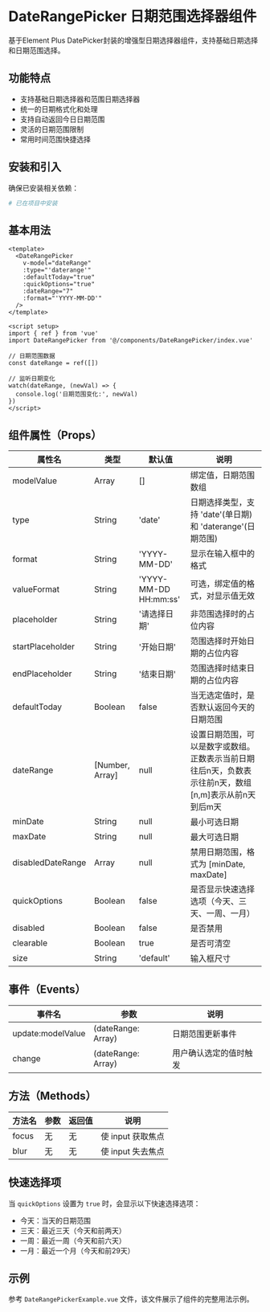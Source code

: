 # DateRangePicker 日期范围选择器组件

基于Element Plus DatePicker封装的增强型日期选择器组件，支持基础日期选择和日期范围选择。

## 功能特点

- 支持基础日期选择器和范围日期选择器
- 统一的日期格式化和处理
- 支持自动返回今日日期范围
- 灵活的日期范围限制
- 常用时间范围快捷选择

## 安装和引入

确保已安装相关依赖：

```bash
# 已在项目中安装
```

## 基本用法

```vue
<template>
  <DateRangePicker
    v-model="dateRange"
    :type="'daterange'"
    :defaultToday="true"
    :quickOptions="true"
    :dateRange="7"
    :format="'YYYY-MM-DD'"
  />
</template>

<script setup>
import { ref } from 'vue'
import DateRangePicker from '@/components/DateRangePicker/index.vue'

// 日期范围数据
const dateRange = ref([])

// 监听日期变化
watch(dateRange, (newVal) => {
  console.log('日期范围变化:', newVal)
})
</script>
```

## 组件属性（Props）

| 属性名 | 类型 | 默认值 | 说明 |
| ------ | ---- | ------ | ---- |
| modelValue | Array | [] | 绑定值，日期范围数组 |
| type | String | 'date' | 日期选择类型，支持 'date'(单日期) 和 'daterange'(日期范围) |
| format | String | 'YYYY-MM-DD' | 显示在输入框中的格式 |
| valueFormat | String | 'YYYY-MM-DD HH:mm:ss' | 可选，绑定值的格式，对显示值无效 |
| placeholder | String | '请选择日期' | 非范围选择时的占位内容 |
| startPlaceholder | String | '开始日期' | 范围选择时开始日期的占位内容 |
| endPlaceholder | String | '结束日期' | 范围选择时结束日期的占位内容 |
| defaultToday | Boolean | false | 当无选定值时，是否默认返回今天的日期范围 |
| dateRange | [Number, Array] | null | 设置日期范围，可以是数字或数组。正数表示当前日期往后n天，负数表示往前n天，数组[n,m]表示从前n天到后m天 |
| minDate | String | null | 最小可选日期 |
| maxDate | String | null | 最大可选日期 |
| disabledDateRange | Array | null | 禁用日期范围，格式为 [minDate, maxDate] |
| quickOptions | Boolean | false | 是否显示快速选择选项（今天、三天、一周、一月） |
| disabled | Boolean | false | 是否禁用 |
| clearable | Boolean | true | 是否可清空 |
| size | String | 'default' | 输入框尺寸 |

## 事件（Events）

| 事件名 | 参数 | 说明 |
| ------ | ---- | ---- |
| update:modelValue | (dateRange: Array) | 日期范围更新事件 |
| change | (dateRange: Array) | 用户确认选定的值时触发 |

## 方法（Methods）

| 方法名 | 参数 | 返回值 | 说明 |
| ------ | ---- | ------ | ---- |
| focus | 无 | 无 | 使 input 获取焦点 |
| blur | 无 | 无 | 使 input 失去焦点 |

## 快速选择项

当 `quickOptions` 设置为 `true` 时，会显示以下快速选择选项：

- 今天：当天的日期范围
- 三天：最近三天（今天和前两天）
- 一周：最近一周（今天和前六天）
- 一月：最近一个月（今天和前29天）

## 示例

参考 `DateRangePickerExample.vue` 文件，该文件展示了组件的完整用法示例。 
